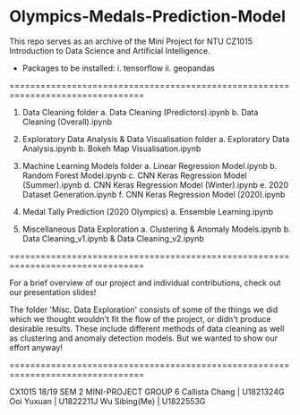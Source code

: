 # Olympics-Medals-Prediction-Model
This repo serves as an archive of the Mini Project for NTU CZ1015 Introduction to Data Science and Artificial Intelligence.

* Packages to be installed:
        i.  tensorflow
        ii. geopandas

================================================================================

1. Data Cleaning folder
	a. Data Cleaning (Predictors).ipynb
	b. Data Cleaning (Overall).ipynb

2. Exploratory Data Analysis & Data Visualisation folder
	a. Exploratory Data Analysis.ipynb
	b. Bokeh Map Visualisation.ipynb

3. Machine Learning Models folder
	a. Linear Regression Model.ipynb
	b. Random Forest Model.ipynb
	c. CNN Keras Regression Model (Summer).ipynb
	d. CNN Keras Regression Model (Winter).ipynb
	e. 2020 Dataset Generation.ipynb
	f. CNN Keras Regression Model (2020).ipynb

4. Medal Tally Prediction (2020 Olympics)
	a. Ensemble Learning.ipynb

5. Miscellaneous Data Exploration
	a. Clustering & Anomaly Models.ipynb
	b. Data Cleaning_v1.ipynb & Data Cleaning_v2.ipynb

================================================================================

For a brief overview of our project and individual contributions, check out our
presentation slides!

The folder 'Misc. Data Exploration' consists of some of the things we did which
we thought wouldn't fit the flow of the project, or didn't produce desirable
results. These include different methods of data cleaning as well as clustering 
and anomaly detection models. But we wanted to show our effort anyway!

================================================================================

CX1015 18/19 SEM 2 MINI-PROJECT GROUP 6
Callista Chang 	| U1821324G
Ooi Yuxuan 	    | U1822211J
Wu Sibing(Me) 	| U1822553G
